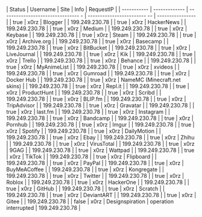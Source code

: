 |     Status   |     Username    |                            Site     |                    Info      |       RequestIP  | 
| -----------  | -------------   | --------------------------------  - | ------------------------  -- | ---------------- | 
|       true   |         x0rz    |                         Blogger     |                              |  199.249.230.78  | 
|       true   |         x0rz    |                      HackerNews     |                              |  199.249.230.78  | 
|       true   |         x0rz    |                          Medium     |                              |  199.249.230.78  | 
|       true   |         x0rz    |                         Keybase     |                              |  199.249.230.78  | 
|       true   |         x0rz    |                           Steam     |                              |  199.249.230.78  | 
|       true   |         x0rz    |                     Archive.org     |                              |  199.249.230.78  | 
|       true   |         x0rz    |                        Basecamp     |                              |  199.249.230.78  | 
|       true   |         x0rz    |                       BitBucket     |                              |  199.249.230.78  | 
|       true   |         x0rz    |                     LiveJournal     |                              |  199.249.230.78  | 
|       true   |         x0rz    |                             Kik     |                              |  199.249.230.78  | 
|       true   |         x0rz    |                          Trello     |                              |  199.249.230.78  | 
|       true   |         x0rz    |                         Behance     |                              |  199.249.230.78  | 
|       true   |         x0rz    |                     MyAnimeList     |                              |  199.249.230.78  | 
|       true   |         x0rz    |                         xvideos     |                              |  199.249.230.78  | 
|       true   |         x0rz    |                         Gumroad     |                              |  199.249.230.78  | 
|       true   |         x0rz    |                      Docker Hub     |                              |  199.249.230.78  | 
|       true   |         x0rz    |    NameMC (Minecraft.net skins)     |                              |  199.249.230.78  | 
|       true   |         x0rz    |                         Repl.it     |                              |  199.249.230.78  | 
|       true   |         x0rz    |                     ProductHunt     |                              |  199.249.230.78  | 
|       true   |         x0rz    |                          Scribd     |                              |  199.249.230.78  | 
|       true   |         x0rz    |                         BLIP.fm     |                              |  199.249.230.78  | 
|       true   |         x0rz    |                     TripAdvisor     |                              |  199.249.230.78  | 
|       true   |         x0rz    |                        Gravatar     |                              |  199.249.230.78  | 
|       true   |         x0rz    |                         last.fm     |                              |  199.249.230.78  | 
|       true   |         x0rz    |                       Instagram     |                              |  199.249.230.78  | 
|       true   |         x0rz    |                        Bandcamp     |                              |  199.249.230.78  | 
|       true   |         x0rz    |                         Pornhub     |                              |  199.249.230.78  | 
|       true   |         x0rz    |                           Imgur     |                              |  199.249.230.78  | 
|       true   |         x0rz    |                         Spotify     |                              |  199.249.230.78  | 
|       true   |         x0rz    |                     DailyMotion     |                              |  199.249.230.78  | 
|       true   |         x0rz    |                            Ebay     |                              |  199.249.230.78  | 
|       true   |         x0rz    |                           Zhihu     |                              |  199.249.230.78  | 
|       true   |         x0rz    |                      VirusTotal     |                              |  199.249.230.78  | 
|       true   |         x0rz    |                            9GAG     |                              |  199.249.230.78  | 
|       true   |         x0rz    |                         Wattpad     |                              |  199.249.230.78  | 
|       true   |         x0rz    |                          TikTok     |                              |  199.249.230.78  | 
|       true   |         x0rz    |                       Flipboard     |                              |  199.249.230.78  | 
|       true   |         x0rz    |                          PayPal     |                              |  199.249.230.78  | 
|       true   |         x0rz    |                    BuyMeACoffee     |                              |  199.249.230.78  | 
|       true   |         x0rz    |                      Kongregate     |                              |  199.249.230.78  | 
|       true   |         x0rz    |                         Twitter     |                              |  199.249.230.78  | 
|       true   |         x0rz    |                          Roblox     |                              |  199.249.230.78  | 
|       true   |         x0rz    |                       HackerOne     |                              |  199.249.230.78  | 
|       true   |         x0rz    |                          GitHub     |                              |  199.249.230.78  | 
|       true   |         x0rz    |                         Scratch     |                              |  199.249.230.78  | 
|       true   |         x0rz    |                      DeviantART     |                              |  199.249.230.78  | 
|       true   |         x0rz    |                           Gitee     |                              |  199.249.230.78  | 
|      false   |         x0rz    |                 Designspiration     |   operation interrupted      |  199.249.230.78  | 

